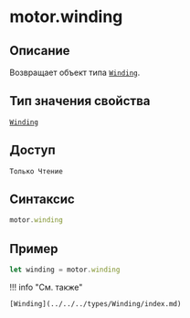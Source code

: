 # motor.winding

## Описание
Возвращает объект типа [`Winding`](../../../types/Winding/index.md).

## Тип значения свойства
[`Winding`](../../../types/Winding/index.md)

## Доступ
`Только Чтение`

## Синтаксис
``` javascript
motor.winding
```
## Пример
``` javascript linenums="1"
let winding = motor.winding
```
!!! info "См. также"
	
	[Winding](../../../types/Winding/index.md)